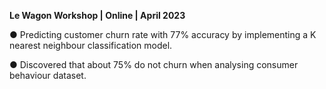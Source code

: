 **Le Wagon Workshop | Online | April 2023**

●	Predicting customer churn rate with 77% accuracy by implementing a K nearest neighbour classification model.

●	Discovered that about 75% do not churn when analysing consumer behaviour dataset.
